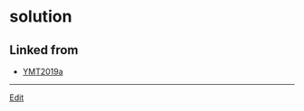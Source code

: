 # solution

## Linked from

* [YMT2019a](YMT2019a.md)


----
[Edit](https://github.com/vitroid/vitroid.github.io/edit/master/MD/solution.md)
